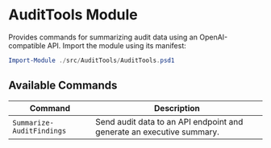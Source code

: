 # AuditTools Module

Provides commands for summarizing audit data using an OpenAI-compatible API. Import the module using its manifest:

```powershell
Import-Module ./src/AuditTools/AuditTools.psd1
```

## Available Commands

| Command | Description |
|---------|-------------|
| `Summarize-AuditFindings` | Send audit data to an API endpoint and generate an executive summary. |
